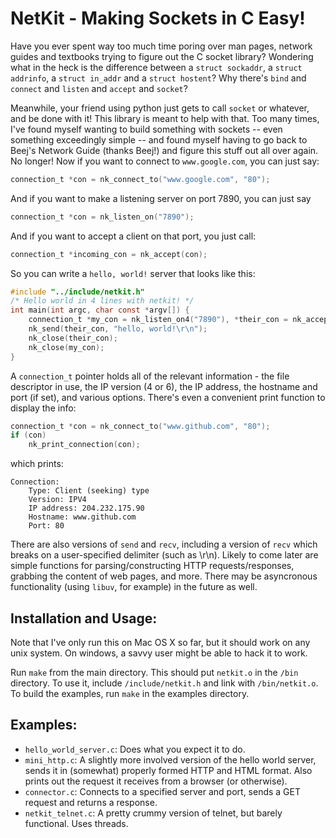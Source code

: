 # NetKit - Making Sockets in C Easy!

Have you ever spent way too much time poring over man pages, network guides and textbooks trying to figure out the C socket library? Wondering what in the heck is the difference between a `struct sockaddr`, a `struct addrinfo`, a `struct in_addr` and a `struct hostent`? Why there's `bind` and `connect` and `listen` and `accept` and `socket`? 

Meanwhile, your friend using python just gets to call `socket` or whatever, and be done with it! This library is meant to help with that. Too many times, I've found myself wanting to build something with sockets -- even something exceedingly simple -- and found myself having to go back to Beej's Network Guide (thanks Beej!) and figure this stuff out all over again. No longer! Now if you want to connect to `www.google.com`, you can just say:

```c
connection_t *con = nk_connect_to("www.google.com", "80");
```

And if you want to make a listening server on port 7890, you can just say

```c
connection_t *con = nk_listen_on("7890");
```

And if you want to accept a client on that port, you just call:

```c
connection_t *incoming_con = nk_accept(con);
```

So you can write a `hello, world!` server that looks like this:

```c
#include "../include/netkit.h"
/* Hello world in 4 lines with netkit! */
int main(int argc, char const *argv[]) {
	connection_t *my_con = nk_listen_on4("7890"), *their_con = nk_accept(my_con);
	nk_send(their_con, "hello, world!\r\n");
	nk_close(their_con);
	nk_close(my_con);
}
```

A `connection_t` pointer holds all of the relevant information - the file descriptor in use, the IP version (4 or 6), the IP address, the hostname and port (if set), and various options. There's even a convenient print function to display the info:

```c
connection_t *con = nk_connect_to("www.github.com", "80");
if (con)
	nk_print_connection(con);
```

which prints:
```
Connection:
	Type: Client (seeking) type
	Version: IPV4
	IP address: 204.232.175.90
	Hostname: www.github.com
	Port: 80
```

There are also versions of `send` and `recv`, including a version of `recv` which breaks on a user-specified delimiter (such as \r\n). Likely to come later are simple functions for parsing/constructing HTTP requests/responses, grabbing the content of web pages, and more. There may be asyncronous functionality (using `libuv`, for example) in the future as well.

## Installation and Usage:

Note that I've only run this on Mac OS X so far, but it should work on any unix system. On windows, a savvy user might be able to hack it to work.

Run `make` from the main directory. This should put `netkit.o` in the `/bin` directory. To use it, include `/include/netkit.h` and link with `/bin/netkit.o`. To build the examples, run `make` in the examples directory.

## Examples:

* `hello_world_server.c`: Does what you expect it to do.
* `mini_http.c`: A slightly more involved version of the hello world server, sends it in (somewhat) properly formed HTTP and HTML format. Also prints out the request it receives from a browser (or otherwise).
* `connector.c`: Connects to a specified server and port, sends a GET request and returns a response.
* `netkit_telnet.c`: A pretty crummy version of telnet, but barely functional. Uses threads.
